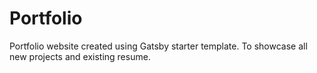 # Portfolio

Portfolio website created using Gatsby starter template. To showcase all new projects and existing resume.
